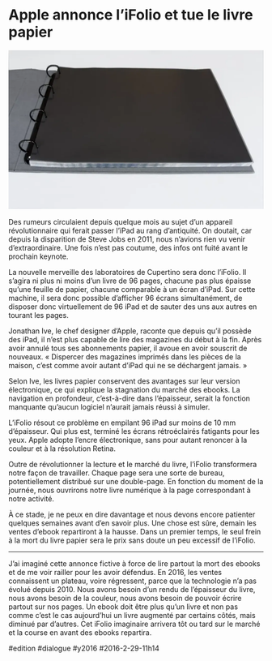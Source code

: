 # Apple annonce l’iFolio et tue le livre papier

![](_i/ifolio.webp)

Des rumeurs circulaient depuis quelque mois au sujet d’un appareil révolutionnaire qui ferait passer l’iPad au rang d’antiquité. On doutait, car depuis la disparition de Steve Jobs en 2011, nous n’avions rien vu venir d’extraordinaire. Une fois n’est pas coutume, des infos ont fuité avant le prochain keynote.

La nouvelle merveille des laboratoires de Cupertino sera donc l’iFolio. Il s’agira ni plus ni moins d’un livre de 96 pages, chacune pas plus épaisse qu’une feuille de papier, chacune comparable à un écran d’iPad. Sur cette machine, il sera donc possible d’afficher 96 écrans simultanément, de disposer donc virtuellement de 96 iPad et de sauter des uns aux autres en tourant les pages.

Jonathan Ive, le chef designer d’Apple, raconte que depuis qu’il possède des iPad, il n’est plus capable de lire des magazines du début à la fin. Après avoir annulé tous ses abonnements papier, il avoue en avoir souscrit de nouveaux. « Dispercer des magazines imprimés dans les pièces de la maison, c’est comme avoir autant d’iPad qui ne se déchargent jamais. »

Selon Ive, les livres papier conservent des avantages sur leur version électronique, ce qui explique la stagnation du marché des ebooks. La navigation en profondeur, c’est-à-dire dans l’épaisseur, serait la fonction manquante qu’aucun logiciel n’aurait jamais réussi à simuler.

L’iFolio résout ce problème en empilant 96 iPad sur moins de 10 mm d’épaisseur. Qui plus est, terminé les écrans rétroéclairés fatigants pour les yeux. Apple adopte l’encre électronique, sans pour autant renoncer à la couleur et à la résolution Retina.

Outre de révolutionner la lecture et le marché du livre, l’iFolio transformera notre façon de travailler. Chaque page sera une sorte de bureau, potentiellement distribué sur une double-page. En fonction du moment de la journée, nous ouvrirons notre livre numérique à la page correspondant à notre activité.

À ce stade, je ne peux en dire davantage et nous devons encore patienter quelques semaines avant d’en savoir plus. Une chose est sûre, demain les ventes d’ebook repartiront à la hausse. Dans un premier temps, le seul frein à la mort du livre papier sera le prix sans doute un peu excessif de l’iFolio.

---

J’ai imaginé cette annonce fictive à force de lire partout la mort des ebooks et de me voir railler pour les avoir défendus. En 2016, les ventes connaissent un plateau, voire régressent, parce que la technologie n’a pas évolué depuis 2010. Nous avons besoin d’un rendu de l’épaisseur du livre, nous avons besoin de la couleur, nous avons besoin de pouvoir écrire partout sur nos pages. Un ebook doit être plus qu’un livre et non pas comme c’est le cas aujourd’hui un livre augmenté par certains côtés, mais diminué par d’autres. Cet iFolio imaginaire arrivera tôt ou tard sur le marché et la course en avant des ebooks repartira.

#edition #dialogue #y2016 #2016-2-29-11h14
